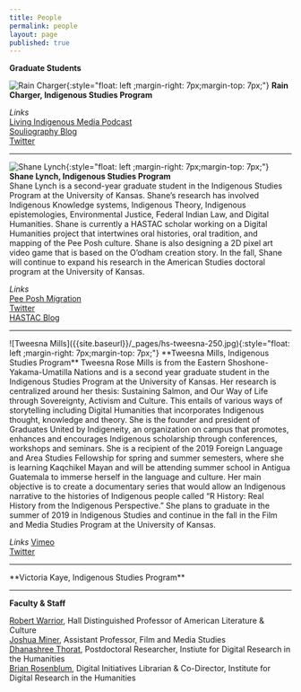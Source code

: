 ```yaml
---
title: People
permalink: people
layout: page
published: true
---
```


**Graduate Students**

![Rain Charger]({{site.baseurl}}/_pages/hs-rain-250.jpg){:style="float: left ;margin-right: 7px;margin-top: 7px;"} **Rain Charger, Indigenous Studies Program** 
<div style="clear:both"></div>

*Links*  
[Living Indigenous Media Podcast](https://podcasts.apple.com/gb/podcast/living-indigenous-media/id1385308462)  
[Souliography Blog](https://pedagogyoftheuniverse.wordpress.com/)  
[Twitter](https://twitter.com/@RainCharger)  
***

![Shane Lynch]({{site.baseurl}}/_pages/hs-shane-250.jpg){:style="float: left ;margin-right: 7px;margin-top: 7px;"} **Shane Lynch, Indigenous Studies Program**  
Shane Lynch is a second-year graduate student in the Indigenous Studies Program at the University of Kansas. Shane’s research has involved Indigenous Knowledge systems, Indigenous Theory, Indigenous epistemologies, Environmental Justice, Federal Indian Law, and Digital Humanities. Shane is currently a HASTAC scholar working on a Digital Humanities project that intertwines oral histories, oral tradition, and mapping of the Pee Posh culture. Shane is also designing a 2D pixel art video game that is based on the O’odham creation story. In the fall, Shane will continue to expand his research in the American Studies doctoral program at the University of Kansas.
  
*Links*  
[Pee Posh Migration](https://peeposh.wordpress.com/)  
[Twitter](https://twitter.com/ShaneSLynch1)  
[HASTAC Blog](https://www.hastac.org/u/shanelynch009)  
***
<div style="clear:both"></div>
![Tweesna Mills]({{site.baseurl}}/_pages/hs-tweesna-250.jpg){:style="float: left ;margin-right: 7px;margin-top: 7px;"} **Tweesna Mills, Indigenous Studies Program**  
Tweesna Rose Mills is from the Eastern Shoshone-Yakama-Umatilla Nations and is a second year graduate student in the Indigenous Studies Program at the University of Kansas. Her research is centralized around her thesis: Sustaining Salmon, and Our Way of Life through Sovereignty, Activism and Culture. This entails of various ways of storytelling including Digital Humanities that incorporates Indigenous thought, knowledge and theory. She is the founder and president of Graduates United by Indigeneity, an organization on campus that promotes, enhances and encourages Indigenous scholarship through conferences, workshops and seminars. She is a recipient of the 2019 Foreign Language and Area Studies Fellowship for spring and summer semesters, where she is learning Kaqchikel Mayan and will be attending summer school in Antigua Guatemala to immerse herself in the language and culture. Her main objective is to create a documentary series that would allow an Indigenous narrative to the histories of Indigenous people called “R History: Real History from the Indigenous Perspective.”
She plans to graduate in the summer of 2019 in Indigenous Studies and continue in the fall in the Film and Media Studies Program at the University of Kansas. 

*Links*
[Vimeo](http://www.vimeo.com/tweesna)  
[Twitter](https://twitter.com/Tweesna1)  
***
<div style="clear:both"></div>
**Victoria Kaye, Indigenous Studies Program**  

---

**Faculty & Staff**

[Robert Warrior](http://americanstudies.ku.edu/robert-warrior), Hall Distinguished Professor of American Literature & Culture  
[Joshua Miner](https://film.ku.edu/joshua-miner), Assistant Professor, Film and Media Studies  
[Dhanashree Thorat](https://dhanashreethorat.com), Postdoctoral Researcher, Instiute for Digital Research in the Humanities  
[Brian Rosenblum](http://idrh.ku.edu/), Digital Initiatives Librarian & Co-Director, Institute for Digital Research in the Humanities
